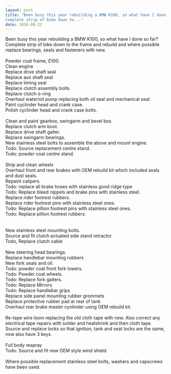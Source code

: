 ```yaml
---
layout: post
title: "Been busy this year rebuilding a BMW K100, so what have I done so far?
Complete strip of bike down to..."
date: 2016-08-22 
---
```

Been busy this year rebuilding a BMW K100, so what have I done so far?<br />Complete strip of bike down to the frame and rebuild and where possible replace bearings, seals and fasteners with new.<br /><br />Powder coat frame, £100.<br />Clean engine<br />Replace drive shaft seal<br />Replace aux shaft seal<br />Replace timing seal<br />Replace clutch assembly bolts<br />Replace clutch o-ring<br />Overhaul water/oil pump replacing both oil seal and mechanical seal.<br />Paint cyclinder head and crank case.<br />Polish cyclinder head and crank case bolts.<br /><br />Clean and paint gearbox, swingarm and bevel box.<br />Replace clutch arm boot.<br />Replace drive shaft gaiter.<br />Replace swingarm bearings.<br />New stainless steel bolts to assemble the above and mount engine.<br />Todo: Source replacement centre stand.<br />Todo: powder coat centre stand.<br /><br />Strip and clean wheels<br />Overhaul front and rear brakes with OEM rebuild kit which included seals and dust seals.<br />Repaint calipers.<br />Todo: replace all brake hoses with stainless good ridge type<br />Todo: Replace bleed nippels and brake pins with stainless steel.<br />Replace rider footrest rubbers.<br />Replace rider footrest pins with stainless steel ones.<br />Todo: Replace pillion footrest pins with stainless steel ones.<br />Todo: Replace pillion footrest rubbers.<br /><br /><br />New stainless steel mounting bolts.<br />Source and fit clutch actuated side stand retractor.<br />Todo, Replace clutch cable<br /><br />New steering head bearings.<br />Replace handlebar mounting rubbers<br />New fork seals and oil.<br />Todo: powder coat front fork lowers.<br />Todo: Powder coat wheels.<br />Todo: Replace fork gaiters.<br />Todo: Replace Mirrors<br />Todo: Replace handlebar grips<br />Replace side panel mounting rubber grommets<br />Replace protective rubber pad at rear of tank<br />Overhaul rear brake master cynlinder using OEM rebuild kit.<br /><br />Re-tape wire loom replacing the old cloth tape with new. Also correct any electrical tape repairs with solder and heatshrink and then cloth tape.<br />Source and replace locks so that ignition, tank and seat locks are the same, now also have 3 keys.<br /><br />Full body respray<br />Todo: Source and fit new OEM style wind shield<br /><br />Where possible replacement stainless steel bolts, washers and capscrews have been used.﻿